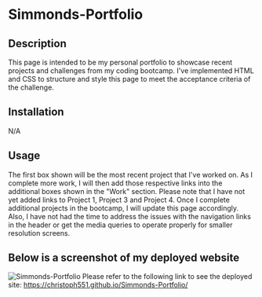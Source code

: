 # Simmonds-Portfolio

## Description

This page is intended to be my personal portfolio to showcase recent projects and challenges from my coding bootcamp. I've implemented HTML and CSS to structure and style this page to meet the acceptance criteria of the challenge. 


## Installation

N/A

## Usage

The first box shown will be the most recent project that I've worked on. As I complete more work, I will then add those respective links into the additional boxes shown in the "Work" section.
Please note that I have not yet added links to Project 1, Project 3 and Project 4. Once I complete additional projects in the bootcamp, I will update this page accordingly.
Also, I have not had the time to address the issues with the navigation links in the header or get the media queries to operate properly for smaller resolution screens.

## Below is a screenshot of my deployed website
![Simmonds-Portfolio](assets/images/Simmonds-Portfolio.png)
Please refer to the following link to see the deployed site: https://christoph551.github.io/Simmonds-Portfolio/
